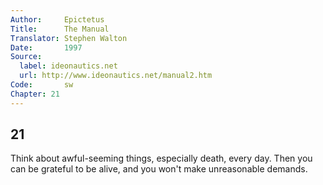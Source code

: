 ```yaml
---
Author:     Epictetus  
Title:      The Manual  
Translator: Stephen Walton  
Date:       1997  
Source:
  label: ideonautics.net
  url: http://www.ideonautics.net/manual2.htm
Code:       sw  
Chapter: 21
---
```

##  21

Think about awful-seeming things, especially death, every day. Then you can be
grateful to be alive, and you won't make unreasonable demands.


